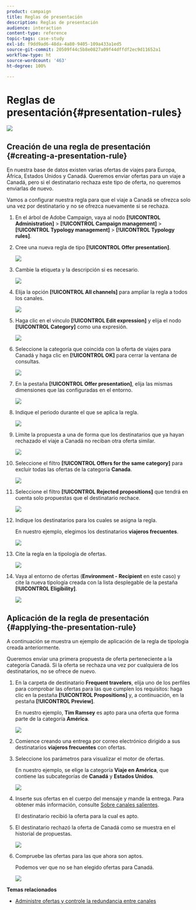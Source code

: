 ```yaml
---
product: campaign
title: Reglas de presentación
description: Reglas de presentación
audience: interaction
content-type: reference
topic-tags: case-study
exl-id: f9dd9ad6-48da-4a80-9405-109a433a1ed5
source-git-commit: 20509f44c5b8e0827a09f44dffdf2ec9d11652a1
workflow-type: ht
source-wordcount: '463'
ht-degree: 100%

---
```


# Reglas de presentación{#presentation-rules}

![](../../assets/v7-only.svg)

## Creación de una regla de presentación {#creating-a-presentation-rule}

En nuestra base de datos existen varias ofertas de viajes para Europa, África, Estados Unidos y Canadá. Queremos enviar ofertas para un viaje a Canadá, pero si el destinatario rechaza este tipo de oferta, no queremos enviarlas de nuevo.

Vamos a configurar nuestra regla para que el viaje a Canadá se ofrezca solo una vez por destinatario y no se ofrezca nuevamente si se rechaza.

1. En el árbol de Adobe Campaign, vaya al nodo **[!UICONTROL Administration]** > **[!UICONTROL Campaign management]** > **[!UICONTROL Typology management]** > **[!UICONTROL Typology rules]**.
1. Cree una nueva regla de tipo **[!UICONTROL Offer presentation]**.

   ![](assets/offer_typology_example_001.png)

1. Cambie la etiqueta y la descripción si es necesario.

   ![](assets/offer_typology_example_002.png)

1. Elija la opción **[!UICONTROL All channels]** para ampliar la regla a todos los canales.

   ![](assets/offer_typology_example_003.png)

1. Haga clic en el vínculo **[!UICONTROL Edit expression]** y elija el nodo **[!UICONTROL Category]** como una expresión.

   ![](assets/offer_typology_example_004.png)

1. Seleccione la categoría que coincida con la oferta de viajes para Canadá y haga clic en **[!UICONTROL OK]** para cerrar la ventana de consultas.

   ![](assets/offer_typology_example_005.png)

1. En la pestaña **[!UICONTROL Offer presentation]**, elija las mismas dimensiones que las configuradas en el entorno.

   ![](assets/offer_typology_example_006.png)

1. Indique el periodo durante el que se aplica la regla.

   ![](assets/offer_typology_example_007.png)

1. Limite la propuesta a una de forma que los destinatarios que ya hayan rechazado el viaje a Canadá no reciban otra oferta similar.

   ![](assets/offer_typology_example_008.png)

1. Seleccione el filtro **[!UICONTROL Offers for the same category]** para excluir todas las ofertas de la categoría **Canada**.

   ![](assets/offer_typology_example_020.png)

1. Seleccione el filtro **[!UICONTROL Rejected propositions]** que tendrá en cuenta solo propuestas que el destinatario rechace.

   ![](assets/offer_typology_example_021.png)

1. Indique los destinatarios para los cuales se asigna la regla.

   En nuestro ejemplo, elegimos los destinatarios **viajeros frecuentes**.

   ![](assets/offer_typology_example_009.png)

1. Cite la regla en la tipología de ofertas.

   ![](assets/offer_typology_example_013.png)

1. Vaya al entorno de ofertas (**Environment - Recipient** en este caso) y cite la nueva tipología creada con la lista desplegable de la pestaña **[!UICONTROL Eligibility]**.

   ![](assets/offer_typology_example_014.png)

## Aplicación de la regla de presentación {#applying-the-presentation-rule}

A continuación se muestra un ejemplo de aplicación de la regla de tipología creada anteriormente.

Queremos enviar una primera propuesta de oferta perteneciente a la categoría Canadá. Si la oferta se rechaza una vez por cualquiera de los destinatarios, no se ofrece de nuevo.

1. En la carpeta de destinatario **Frequent travelers**, elija uno de los perfiles para comprobar las ofertas para las que cumplen los requisitos: haga clic en la pestaña **[!UICONTROL Propositions]** y, a continuación, en la pestaña **[!UICONTROL Preview]**.

   En nuestro ejemplo, **Tim Ramsey** es apto para una oferta que forma parte de la categoría **América**.

   ![](assets/offer_typology_example_015.png)

1. Comience creando una entrega por correo electrónico dirigido a sus destinatarios **viajeros frecuentes** con ofertas.
1. Seleccione los parámetros para visualizar el motor de ofertas.

   En nuestro ejemplo, se elige la categoría **Viaje en América**, que contiene las subcategorías de **Canadá** y **Estados Unidos**.

   ![](assets/offer_typology_example_016.png)

1. Inserte sus ofertas en el cuerpo del mensaje y mande la entrega. Para obtener más información, consulte [Sobre canales salientes](../../interaction/using/about-outbound-channels.md).

   El destinatario recibió la oferta para la cual es apto.

1. El destinatario rechazó la oferta de Canadá como se muestra en el historial de propuestas.

   ![](assets/offer_typology_example_018.png)

1. Compruebe las ofertas para las que ahora son aptos.

   Podemos ver que no se han elegido ofertas para Canadá.

   ![](assets/offer_typology_example_019.png)

**Temas relacionados**

* [Administre ofertas y controle la redundancia entre canales](https://helpx.adobe.com/es/campaign/kb/simplifying-campaign-management-acc.html#Manageoffersandcontrolredundancyacrosschannels)
